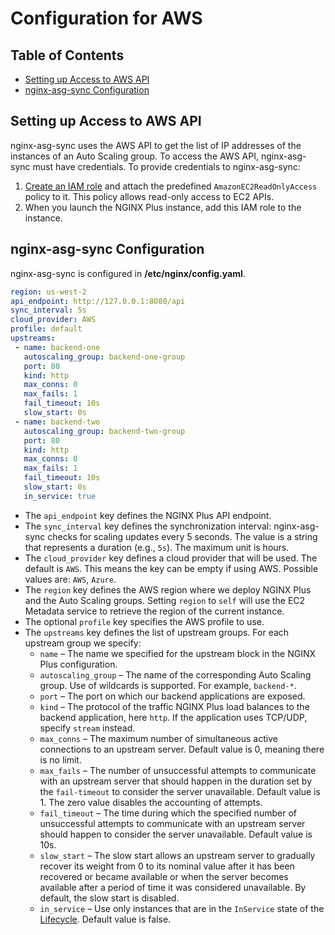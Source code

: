 # Configuration for AWS

<!-- START doctoc generated TOC please keep comment here to allow auto update -->
<!-- DON'T EDIT THIS SECTION, INSTEAD RE-RUN doctoc TO UPDATE -->
## Table of Contents

- [Setting up Access to AWS API](#setting-up-access-to-aws-api)
- [nginx-asg-sync Configuration](#nginx-asg-sync-configuration)

<!-- END doctoc generated TOC please keep comment here to allow auto update -->

## Setting up Access to AWS API

nginx-asg-sync uses the AWS API to get the list of IP addresses of the instances of an Auto Scaling group. To access the
AWS API, nginx-asg-sync must have credentials. To provide credentials to nginx-asg-sync:

1. [Create an IAM role](http://docs.aws.amazon.com/AWSEC2/latest/UserGuide/iam-roles-for-amazon-ec2.html) and attach the
   predefined `AmazonEC2ReadOnlyAccess` policy to it. This policy allows read-only access to EC2 APIs.
2. When you launch the NGINX Plus instance, add this IAM role to the instance.

## nginx-asg-sync Configuration

nginx-asg-sync is configured in **/etc/nginx/config.yaml**.

```yaml
region: us-west-2
api_endpoint: http://127.0.0.1:8080/api
sync_interval: 5s
cloud_provider: AWS
profile: default
upstreams:
 - name: backend-one
   autoscaling_group: backend-one-group
   port: 80
   kind: http
   max_conns: 0
   max_fails: 1
   fail_timeout: 10s
   slow_start: 0s
 - name: backend-two
   autoscaling_group: backend-two-group
   port: 80
   kind: http
   max_conns: 0
   max_fails: 1
   fail_timeout: 10s
   slow_start: 0s
   in_service: true
```

- The `api_endpoint` key defines the NGINX Plus API endpoint.
- The `sync_interval` key defines the synchronization interval: nginx-asg-sync checks for scaling updates
  every 5 seconds. The value is a string that represents a duration (e.g., `5s`). The maximum unit is hours.
- The `cloud_provider` key defines a cloud provider that will be used. The default is `AWS`. This means the key can be
  empty if using AWS. Possible values are: `AWS`, `Azure`.
- The `region` key defines the AWS region where we deploy NGINX Plus and the Auto Scaling groups. Setting `region` to
  `self` will use the EC2 Metadata service to retrieve the region of the current instance.
- The optional `profile` key specifies the AWS profile to use.
- The `upstreams` key defines the list of upstream groups. For each upstream group we specify:
  - `name` – The name we specified for the upstream block in the NGINX Plus configuration.
  - `autoscaling_group` – The name of the corresponding Auto Scaling group. Use of wildcards is supported. For example,
    `backend-*`.
  - `port` – The port on which our backend applications are exposed.
  - `kind` – The protocol of the traffic NGINX Plus load balances to the backend application, here `http`. If the
    application uses TCP/UDP, specify `stream` instead.
  - `max_conns` – The maximum number of simultaneous active connections to an upstream server. Default value is 0,
    meaning there is no limit.
  - `max_fails` – The number of unsuccessful attempts to communicate with an upstream server that should happen in the
    duration set by the `fail-timeout` to consider the server unavailable. Default value is 1. The zero value disables
    the accounting of attempts.
  - `fail_timeout` – The time during which the specified number of unsuccessful attempts to communicate with an upstream
    server should happen to consider the server unavailable. Default value is 10s.
  - `slow_start` – The slow start allows an upstream server to gradually recover its weight from 0 to its nominal value
    after it has been recovered or became available or when the server becomes available after a period of time it was
    considered unavailable. By default, the slow start is disabled.
  - `in_service` – Use only instances that are in the `InService` state of the
    [Lifecycle](https://docs.aws.amazon.com/autoscaling/ec2/userguide/AutoScalingGroupLifecycle.html). Default value is
    false.
